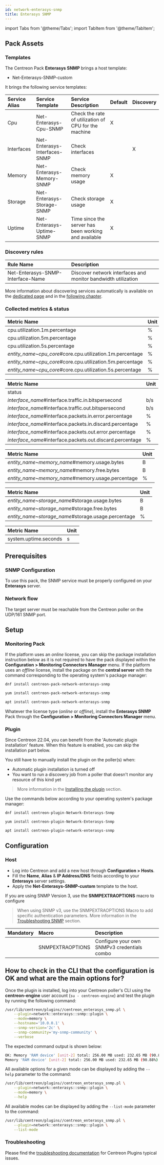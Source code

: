 ```yaml
---
id: network-enterasys-snmp
title: Enterasys SNMP
---
```

import Tabs from '@theme/Tabs';
import TabItem from '@theme/TabItem';

## Pack Assets

### Templates

The Centreon Pack **Enterasys SNMP** brings a host template:

* Net-Enterasys-SNMP-custom

It brings the following service templates:

| Service Alias | Service Template              | Service Description                                  | Default | Discovery |
|:--------------|:------------------------------|:-----------------------------------------------------|:--------|:----------|
| Cpu           | Net-Enterasys-Cpu-SNMP        | Check the rate of utilization of CPU for the machine | X       |           |
| Interfaces    | Net-Enterasys-Interfaces-SNMP | Check interfaces                                     |         | X         |
| Memory        | Net-Enterasys-Memory-SNMP     | Check memory usage                                   | X       |           |
| Storage       | Net-Enterasys-Storage-SNMP    | Check storage usage                                  | X       |           |
| Uptime        | Net-Enterasys-Uptime-SNMP     | Time since the server has been working and available | X       |           |

### Discovery rules

<Tabs groupId="sync">
<TabItem value="Services" label="Services">

| Rule Name                         | Description                                                   |
|:----------------------------------|:--------------------------------------------------------------|
| Net-Enterasys-SNMP-Interface-Name | Discover network interfaces and monitor bandwidth utilization |

More information about discovering services automatically is available on the [dedicated page](/docs/monitoring/discovery/services-discovery)
and in the [following chapter](/docs/monitoring/discovery/services-discovery/#discovery-rules).

</TabItem>
</Tabs>

### Collected metrics & status

<Tabs groupId="sync">
<TabItem value="Cpu" label="Cpu">

| Metric Name                                               | Unit  |
|:----------------------------------------------------------|:------|
| cpu.utilization.1m.percentage                             | %     |
| cpu.utilization.5m.percentage                             | %     |
| cpu.utilization.5s.percentage                             | %     |
| *entity_name~cpu_core*#core.cpu.utilization.1m.percentage | %     |
| *entity_name~cpu_core*#core.cpu.utilization.5m.percentage | %     |
| *entity_name~cpu_core*#core.cpu.utilization.5s.percentage | %     |

</TabItem>
<TabItem value="Interfaces" label="Interfaces">

| Metric Name                                               | Unit  |
|:----------------------------------------------------------|:------|
| status                                                    |       |
| *interface_name*#interface.traffic.in.bitspersecond       | b/s   |
| *interface_name*#interface.traffic.out.bitspersecond      | b/s   |
| *interface_name*#interface.packets.in.error.percentage    | %     |
| *interface_name*#interface.packets.in.discard.percentage  | %     |
| *interface_name*#interface.packets.out.error.percentage   | %     |
| *interface_name*#interface.packets.out.discard.percentage | %     |

</TabItem>
<TabItem value="Memory" label="Memory">

| Metric Name                                       | Unit  |
|:--------------------------------------------------|:------|
| *entity_name~memory_name*#memory.usage.bytes      | B     |
| *entity_name~memory_name*#memory.free.bytes       | B     |
| *entity_name~memory_name*#memory.usage.percentage | %     |

</TabItem>
<TabItem value="Storage" label="Storage">

| Metric Name                                         | Unit  |
|:----------------------------------------------------|:------|
| *entity_name~storage_name*#storage.usage.bytes      | B     |
| *entity_name~storage_name*#storage.free.bytes       | B     |
| *entity_name~storage_name*#storage.usage.percentage | %     |

</TabItem>
<TabItem value="Uptime" label="Uptime">

| Metric Name           | Unit  |
|:----------------------|:------|
| system.uptime.seconds | s     |

</TabItem>
</Tabs>

## Prerequisites

### SNMP Configuration

To use this pack, the SNMP service must be properly configured on your **Enterasys**
server.

### Network flow

The target server must be reachable from the Centreon poller on the UDP/161
SNMP port.

## Setup

### Monitoring Pack

If the platform uses an *online* license, you can skip the package installation
instruction below as it is not required to have the pack displayed within the
**Configuration > Monitoring Connectors Manager** menu.
If the platform uses an *offline* license, install the package on the **central server**
with the command corresponding to the operating system's package manager:

<Tabs groupId="sync">
<TabItem value="Alma / RHEL / Oracle Linux 8" label="Alma / RHEL / Oracle Linux 8">

```bash
dnf install centreon-pack-network-enterasys-snmp
```

</TabItem>
<TabItem value="CentOS 7" label="CentOS 7">

```bash
yum install centreon-pack-network-enterasys-snmp
```

</TabItem>
<TabItem value="Debian 11" label="Debian 11">

```bash
apt install centreon-pack-network-enterasys-snmp
```

</TabItem>
</Tabs>

Whatever the license type (*online* or *offline*), install the **Enterasys SNMP** Pack through
the **Configuration > Monitoring Connectors Manager** menu.

### Plugin

Since Centreon 22.04, you can benefit from the 'Automatic plugin installation' feature.
When this feature is enabled, you can skip the installation part below.

You still have to manually install the plugin on the poller(s) when:
- Automatic plugin installation is turned off
- You want to run a discovery job from a poller that doesn't monitor any resource of this kind yet

> More information in the [Installing the plugin](/docs/monitoring/pluginpacks/#installing-the-plugin) section.

Use the commands below according to your operating system's package manager:

<Tabs groupId="sync">
<TabItem value="Alma / RHEL / Oracle Linux 8" label="Alma / RHEL / Oracle Linux 8">

```bash
dnf install centreon-plugin-Network-Enterasys-Snmp
```

</TabItem>
<TabItem value="CentOS 7" label="CentOS 7">

```bash
yum install centreon-plugin-Network-Enterasys-Snmp
```

</TabItem>
<TabItem value="Debian 11" label="Debian 11">

```bash
apt install centreon-plugin-network-enterasys-snmp
```

</TabItem>
</Tabs>

## Configuration

### Host

* Log into Centreon and add a new host through **Configuration > Hosts**.
* Fill the **Name**, **Alias** & **IP Address/DNS** fields according to your **Enterasys** server settings.
* Apply the **Net-Enterasys-SNMP-custom** template to the host.

If you are using SNMP Version 3, use the **SNMPEXTRAOPTIONS** macro to configure
> When using SNMP v3, use the SNMPEXTRAOPTIONS Macro to add specific authentication parameters.
> More information in the [Troubleshooting SNMP](../getting-started/how-to-guides/troubleshooting-plugins.md#snmpv3-options-mapping) section.

| Mandatory   | Macro            | Description                                  |
|:------------|:-----------------|:---------------------------------------------|
|             | SNMPEXTRAOPTIONS | Configure your own SNMPv3 credentials combo  |

## How to check in the CLI that the configuration is OK and what are the main options for?

Once the plugin is installed, log into your Centreon poller's CLI using the
**centreon-engine** user account (`su - centreon-engine`) and test the plugin by
running the following command:

```bash
/usr/lib/centreon/plugins//centreon_enterasys_snmp.pl \
    --plugin=network::enterasys::snmp::plugin \
    --mode=memory \
    --hostname='10.0.0.1' \
    --snmp-version='2c' \
    --snmp-community='my-snmp-community' \
    --verbose
```

The expected command output is shown below:

```bash
OK: Memory 'RAM device' [unit-2] total: 256.00 MB used: 232.65 MB (90.88%) free: 23.35 MB (9.12%) | 'unit-2~RAM device#memory.usage.bytes'=243950592B;;;0;268431360 'unit-2~RAM device#memory.free.bytes'=24480768B;;;0;268431360 'unit-2~RAM device#memory.usage.percentage'=90.88%;;;0;100
Memory 'RAM device' [unit-2] total: 256.00 MB used: 232.65 MB (90.88%) free: 23.35 MB (9.12%)
```

All available options for a given mode can be displayed by adding the
`--help` parameter to the command:

```bash
/usr/lib/centreon/plugins//centreon_enterasys_snmp.pl \
    --plugin=network::enterasys::snmp::plugin \
    --mode=memory \
    --help
```

All available modes can be displayed by adding the `--list-mode` parameter to
the command:

```bash
/usr/lib/centreon/plugins//centreon_enterasys_snmp.pl \
    --plugin=network::enterasys::snmp::plugin \
    --list-mode
```

### Troubleshooting

Please find the [troubleshooting documentation](../getting-started/how-to-guides/troubleshooting-plugins.md)
for Centreon Plugins typical issues.
